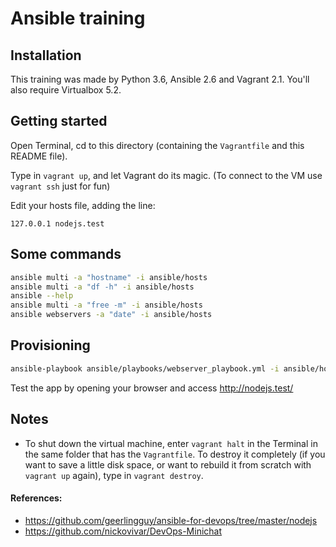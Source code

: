 # Ansible training

## Installation

This training was made by Python 3.6, Ansible 2.6 and Vagrant 2.1. You'll also require Virtualbox 5.2.

## Getting started

Open Terminal, cd to this directory (containing the `Vagrantfile` and this README file).

Type in `vagrant up`, and let Vagrant do its magic. (To connect to the VM use `vagrant ssh` just for fun)

Edit your hosts file, adding the line:

```
127.0.0.1 nodejs.test
```

## Some commands

```bash
ansible multi -a "hostname" -i ansible/hosts
ansible multi -a "df -h" -i ansible/hosts
ansible --help
ansible multi -a "free -m" -i ansible/hosts
ansible webservers -a "date" -i ansible/hosts
```

## Provisioning

```bash
ansible-playbook ansible/playbooks/webserver_playbook.yml -i ansible/hosts
```

Test the app by opening your browser and access http://nodejs.test/

## Notes

* To shut down the virtual machine, enter `vagrant halt` in the Terminal in the same folder that has the `Vagrantfile`. To destroy it completely (if you want to save a little disk space, or want to rebuild it from scratch with `vagrant up` again), type in `vagrant destroy`.

#### References:
- https://github.com/geerlingguy/ansible-for-devops/tree/master/nodejs
- https://github.com/nickovivar/DevOps-Minichat
